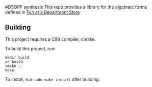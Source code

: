 #DSOPP synthesis
This repo provides a library for the algebraic forms defined in [Fun at a Department Store](https://www.researchgate.net/publication/221276871_Fun_at_a_Department_Store_Data_Mining_Meets_Switching_Theory)


## Building

This project requires a C99 compiler, cmake.

To build this project, run:

```
mkdir build
cd build
cmake ..
make
```

To install, run `sudo make install` after building.